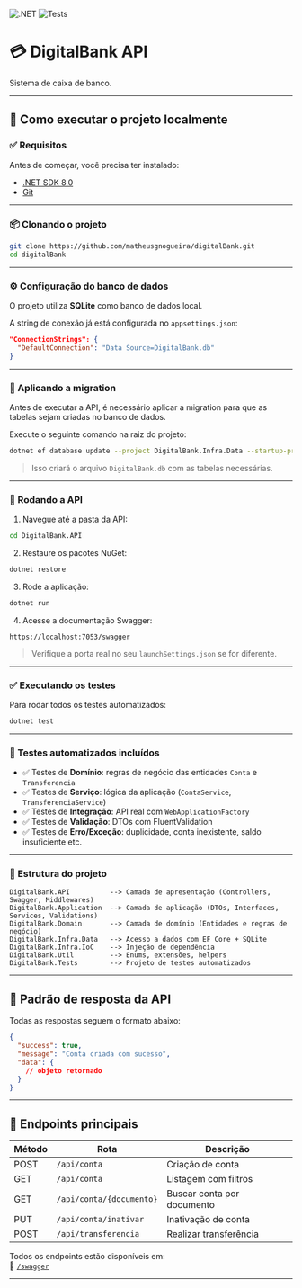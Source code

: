 ![.NET](https://img.shields.io/badge/.NET-8.0-blue)
![Tests](https://img.shields.io/badge/tests-passing-brightgreen)


# 💳 DigitalBank API

Sistema de caixa de banco.

---

## 💪 Como executar o projeto localmente

### ✅ Requisitos

Antes de começar, você precisa ter instalado:

- [.NET SDK 8.0](https://dotnet.microsoft.com/en-us/download/dotnet/8.0)
- [Git](https://git-scm.com/)

---

### 📦 Clonando o projeto

```bash
git clone https://github.com/matheusgnogueira/digitalBank.git
cd digitalBank
```

---

### ⚙️ Configuração do banco de dados

O projeto utiliza **SQLite** como banco de dados local.

A string de conexão já está configurada no `appsettings.json`:

```json
"ConnectionStrings": {
  "DefaultConnection": "Data Source=DigitalBank.db"
}
```

---

### 🧱 Aplicando a migration

Antes de executar a API, é necessário aplicar a migration para que as tabelas sejam criadas no banco de dados.

Execute o seguinte comando na raiz do projeto:

```bash
dotnet ef database update --project DigitalBank.Infra.Data --startup-project DigitalBank.API
```

> Isso criará o arquivo `DigitalBank.db` com as tabelas necessárias.
---

### 🚀 Rodando a API

1. Navegue até a pasta da API:

```bash
cd DigitalBank.API
```

2. Restaure os pacotes NuGet:

```bash
dotnet restore
```

3. Rode a aplicação:

```bash
dotnet run
```

4. Acesse a documentação Swagger:

```
https://localhost:7053/swagger
```

> Verifique a porta real no seu `launchSettings.json` se for diferente.

---

### ✅ Executando os testes

Para rodar todos os testes automatizados:

```bash
dotnet test
```

---

### 🥪 Testes automatizados incluídos

- ✅ Testes de **Domínio**: regras de negócio das entidades `Conta` e `Transferencia`
- ✅ Testes de **Serviço**: lógica da aplicação (`ContaService`, `TransferenciaService`)
- ✅ Testes de **Integração**: API real com `WebApplicationFactory`
- ✅ Testes de **Validação**: DTOs com FluentValidation
- ✅ Testes de **Erro/Exceção**: duplicidade, conta inexistente, saldo insuficiente etc.

---

### 📌 Estrutura do projeto

```
DigitalBank.API          --> Camada de apresentação (Controllers, Swagger, Middlewares)
DigitalBank.Application  --> Camada de aplicação (DTOs, Interfaces, Services, Validations)
DigitalBank.Domain       --> Camada de domínio (Entidades e regras de negócio)
DigitalBank.Infra.Data   --> Acesso a dados com EF Core + SQLite
DigitalBank.Infra.IoC    --> Injeção de dependência
DigitalBank.Util         --> Enums, extensões, helpers
DigitalBank.Tests        --> Projeto de testes automatizados
```

---

## 🔄 Padrão de resposta da API

Todas as respostas seguem o formato abaixo:

```json
{
  "success": true,
  "message": "Conta criada com sucesso",
  "data": {
    // objeto retornado
  }
}
```

---

## 📌 Endpoints principais

| Método | Rota                         | Descrição                       |
|--------|------------------------------|----------------------------------|
| POST   | `/api/conta`                | Criação de conta                |
| GET    | `/api/conta`                | Listagem com filtros            |
| GET    | `/api/conta/{documento}`    | Buscar conta por documento      |
| PUT    | `/api/conta/inativar`       | Inativação de conta             |
| POST   | `/api/transferencia`        | Realizar transferência          |

Todos os endpoints estão disponíveis em:  
📌 [`/swagger`](https://localhost:7053/swagger)

---
